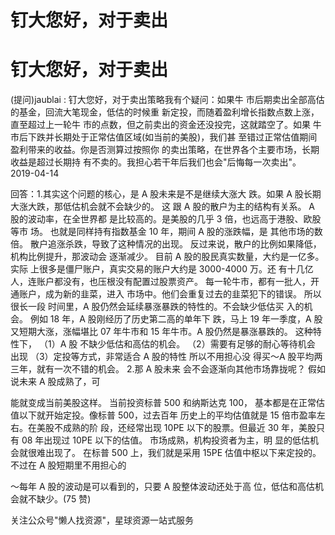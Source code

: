 # 钉大您好，对于卖出

# 钉大您好，对于卖出

(提问)jaublai : 钉大您好，对于卖出策略我有个疑问：如果牛 市后期卖出全部高估的基金，回流大笔现金，低估的时候重 新定投，而随着盈利增长指数点数上涨，直至超过上一轮牛 市的点数，但之前卖出的资金还没投完，这就踏空了。如果 牛市后下跌并长期处于正常估值区域(如当前的美股)，我们甚 至错过正常估值期间盈利带来的收益。你是否测算过按照你 的卖出策略，在世界各个主要市场，长期收益是超过长期持 有不卖的。我担心若干年后我们也会"后悔每一次卖出"。 2019-04-14

回答：1.其实这个问题的核心，是 A 股未来是不是继续大涨大 跌。如果 A 股长期大涨大跌，那低估机会就不会缺少的。 这 跟 A 股的散户为主的结构有关系。 A 股的波动率，在全世界都 是比较高的。是美股的几乎 3 倍，也远高于港股、欧股等市 场。 也就是同样持有指数基金 10 年，期间 A 股的涨跌幅，是 其他市场的数倍。 散户追涨杀跌，导致了这种情况的出现。 反过来说，散户的比例如果降低，机构比例提升，那波动会 逐渐减少。 目前 A 股的股民真实数量，大约是一亿多。实际 上很多是僵尸账户，真实交易的账户大约是 3000-4000 万。还 有十几亿人，连账户都没有，也压根没有配置过股票资产。 每一轮牛市，都有一批人，开通账户，成为新的韭菜，进入 市场中。他们会重复过去的韭菜犯下的错误。 所以很长一段 时间里，A 股仍然会延续暴涨暴跌的特性的。不会缺少低估买 入的机会。 例如 18 年，A 股刚经历了历史第二高的单年下 跌，马上 19 年一季度，A 股又短期大涨，涨幅堪比 07 年牛市和 15 年牛市。A 股仍然是暴涨暴跌的。 这种特性下， （1）A 股 不缺少低估和高估的机会。 （2）需要有足够的耐心等待机会 出现 （3）定投等方式，非常适合 A 股的特性 所以不用担心没 得买～A 股平均两三年，就有一次不错的机会。 2.那 A 股未来 会不会逐渐向其他市场靠拢呢？ 假如说未来 A 股成熟了，可

能就变成当前美股这样。 当前投资标普 500 和纳斯达克 100， 基本都是在正常估值以下就开始定投。像标普 500，过去百年 历史上的平均估值就是 15 倍市盈率左右。在美股不成熟的阶 段，还经常出现 10PE 以下的股票。但最近 30 年，美股只有 08 年出现过 10PE 以下的估值。 市场成熟，机构投资者为主，明 显的低估机会就很难出现了。 在标普 500 上，我们就是采用 15PE 估值中枢以下来定投的。 不过在 A 股短期里不用担心的

～每年 A 股的波动是可以看到的，只要 A 股整体波动还处于高 位，低估和高估机会就不缺少。(75 赞)

关注公众号"懒人找资源"，星球资源一站式服务